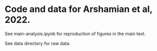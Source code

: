 # Code and data for Arshamian et al, 2022.

See main-analysis.ipynb for reproduction of figures in the main text.

See data directory for raw data.
